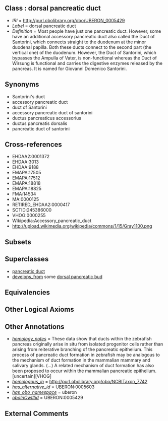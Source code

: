 
## Class : dorsal pancreatic duct

 * *IRI* = http://purl.obolibrary.org/obo/UBERON_0005429
 * *Label* = dorsal pancreatic duct
 * *Definition* = Most people have just one pancreatic duct. However, some have an additional accessory pancreatic duct also called the Duct of Santorini, which connects straight to the duodenum at the minor duodenal papilla. Both these ducts connect to the second part (the vertical one) of the duodenum. However, the Duct of Santorini, which bypasses the Ampulla of Vater, is non-functional whereas the Duct of Wirsung is functional and carries the digestive enzymes released by the pancreas. It is named for Giovanni Domenico Santorini.

## Synonyms

 * Santorini's duct
 * accessory pancreatic duct
 * duct of Santorini
 * accessory pancreatic duct of santorini
 * ductus pancreaticus accessorius
 * ductus pancreatis dorsalis
 * pancreatic duct of santorini

## Cross-references

 * EHDAA2:0001372
 * EHDAA:3013
 * EHDAA:9188
 * EMAPA:17505
 * EMAPA:17512
 * EMAPA:18818
 * EMAPA:18825
 * FMA:14534
 * MA:0000125
 * RETIRED_EHDAA2:0000417
 * SCTID:245386000
 * VHOG:0000255
 * Wikipedia:Accessory_pancreatic_duct
 * http://upload.wikimedia.org/wikipedia/commons/1/15/Gray1100.png

## Subsets


## Superclasses

 * [pancreatic duct](../../UBERON/29/UBERON_0007329.md)
 * [develops_from](../../RO/02/RO_0002202.md) some [dorsal pancreatic bud](../../UBERON/23/UBERON_0003923.md)

## Equivalencies


## Other Logical Axioms


## Other Annotations

 * *[homology_notes](../../UBPROP/03/UBPROP_0000003.md)* = These data show that ducts within the zebrafish pancreas originally arise in situ from isolated progenitor cells rather than arising from reiterative branching of the pancreatic epithelium. This process of pancreatic duct formation in zebrafish may be analogous to the mechanism of duct formation in the mammalian mammary and salivary glands. (...) A related mechanism of duct formation has also been proposed to occur within the mammalian pancreatic epithelium.[uncertain][VHOG]
 * *[homologous_in](../../core#homologous/in/core#homologous_in.md)* = http://purl.obolibrary.org/obo/NCBITaxon_7742
 * *[has_alternative_id](../../Id/oboInOwl#hasAlternativeId.md)* = UBERON:0005603
 * *[has_obo_namespace](../../ce/oboInOwl#hasOBONamespace.md)* = uberon
 * *[oboInOwl#id](../../id/oboInOwl#id.md)* = UBERON:0005429

## External Comments

